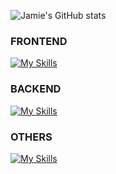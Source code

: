 ![Jamie's GitHub stats](https://github-readme-stats.vercel.app/api?username=JamieLoLo&theme=calm_pink&show_icons=true)

<h3>FRONTEND</h3>

[![My Skills](https://skillicons.dev/icons?i=html,css,js,ts,react,redux,nextjs,tailwind,bootstrap	)](https://skillicons.dev)

<h3>BACKEND</h3>

[![My Skills](https://skillicons.dev/icons?i=mongodb)](https://skillicons.dev)

<h3>OTHERS</h3>

[![My Skills](https://skillicons.dev/icons?i=postman)](https://skillicons.dev)
